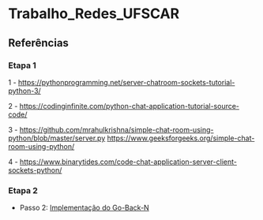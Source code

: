 # Trabalho_Redes_UFSCAR

## Referências

### Etapa 1
1 - https://pythonprogramming.net/server-chatroom-sockets-tutorial-python-3/

2 - https://codinginfinite.com/python-chat-application-tutorial-source-code/

3 - https://github.com/mrahulkrishna/simple-chat-room-using-python/blob/master/server.py https://www.geeksforgeeks.org/simple-chat-room-using-python/

4 - https://www.binarytides.com/code-chat-application-server-client-sockets-python/

### Etapa 2

- Passo 2: [Implementação do Go-Back-N](https://github.com/8tiqa/go-back-n-udp/blob/master/MyServer.py)
